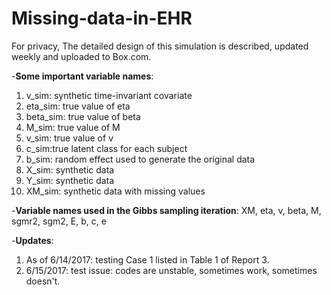 # Missing-data-in-EHR

For privacy, The detailed design of this simulation is described, updated weekly and uploaded to Box.com. 

-**Some important variable names**:
1. v_sim: synthetic time-invariant covariate
2. eta_sim: true value of eta
3. beta_sim: true value of beta
4. M_sim: true value of M
5. v_sim: true value of v
6. c_sim:true latent class for each subject
7. b_sim: random effect used to generate the original data
8. X_sim: synthetic data 
9. Y_sim: synthetic data
10. XM_sim: synthetic data with missing values

-**Variable names used in the Gibbs sampling iteration**:
    XM, eta, v, beta, M, sgmr2, sgm2, E, b, c, e

-**Updates**:

1. As of 6/14/2017: testing Case 1 listed in Table 1 of Report 3.
2. 6/15/2017: test issue: codes are unstable, sometimes work, sometimes doesn't. 



